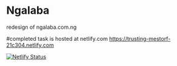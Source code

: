 # Ngalaba
redesign of ngalaba.com.ng

#completed task is hosted at netlify.com
https://trusting-mestorf-21c304.netlify.com


[![Netlify Status](https://api.netlify.com/api/v1/badges/a043a606-a4c2-49bc-bb39-492bc567805a/deploy-status)](https://app.netlify.com/sites/trusting-mestorf-21c304/deploys)
